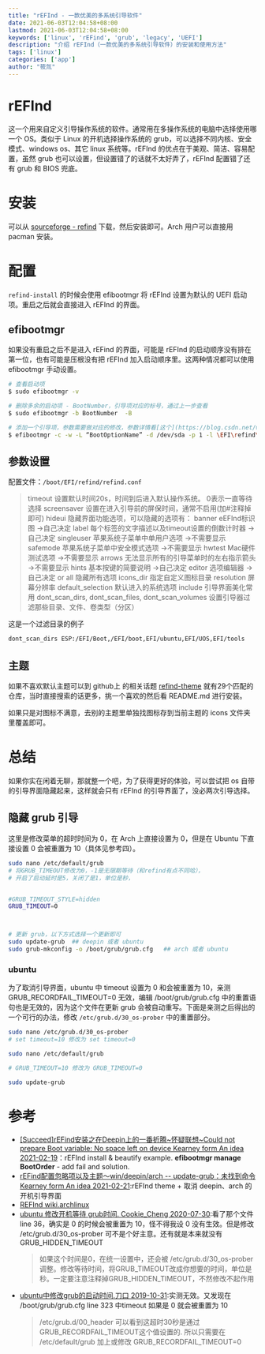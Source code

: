 ```yaml
---
title: "rEFInd - 一款优美的多系统引导软件"
date: 2021-06-03T12:04:58+08:00
lastmod: 2021-06-03T12:04:58+08:00
keywords: ['linux', 'rEFind', 'grub', 'legacy', 'UEFI']
description: "介绍 rEFInd（一款优美的多系统引导软件）的安装和使用方法"
tags: ['linux']
categories: ['app']
author: "筱氚"
---
```

# rEFInd

这一个用来自定义引导操作系统的软件。通常用在多操作系统的电脑中选择使用哪一个 OS。类似于 Linux 的开机选择操作系统的 grub，可以选择不同内核、安全模式、windows os、其它 linux 系统等。rEFInd 的优点在于美观、简洁、容易配置，虽然 grub 也可以设置，但设置错了的话就不太好弄了，rEFInd 配置错了还有 grub 和 BIOS 兜底。

# 安装

可以从 [sourceforge - refind](https://sourceforge.net/projects/refind/) 下载，然后安装即可。Arch 用户可以直接用 pacman 安装。

# 配置

`refind-install` 的时候会使用 efibootmgr 将 rEFInd 设置为默认的 UEFI 启动项。重启之后就会直接进入  rEFInd 的界面。

## efibootmgr
如果没有重启之后不是进入 rEFind 的界面，可能是 rEFInd 的启动顺序没有排在第一位，也有可能是压根没有把 rEFInd 加入启动顺序里。这两种情况都可以使用 efibootmgr 手动设置。

```bash
# 查看启动项
$ sudo efibootmgr -v

# 删除多余的启动项 - BootNumber，引导项对应的标号，通过上一步查看
$ sudo efibootmgr -b BootNumber  -B 

# 添加一个引导项，参数需要做对应的修改，参数详情看[这个](https://blog.csdn.net/wolaiyeptx/article/details/103447855)
$ efibootmgr -c -w -L “BootOptionName” -d /dev/sda -p 1 -l \EFI\refind\refind_x64.efi
```

## 参数设置

配置文件：`/boot/EFI/refind/refind.conf`
>    timeout 设置默认时间20s，时间到后进入默认操作系统。 0表示一直等待选择
    screensaver 设置在进入引导前的屏保时间，通常不启用(加#注释掉即可)
    hideui 隐藏界面功能选项，可以隐藏的选项有：
        banner eEFInd标识图 ->自己决定
        label 每个标签的文字描述以及timeout设置的倒数计时器 ->自己决定
        singleuser 苹果系统子菜单中单用户选项 ->不需要显示
        safemode 苹果系统子菜单中安全模式选项 ->不需要显示
        hwtest Mac硬件测试选项 ->不需要显示
        arrows 无法显示所有的引导菜单时的左右指示箭头 ->不需要显示
        hints 基本按键的简要说明 ->自己决定
        editor 选项编辑器 ->自己决定
        or all 隐藏所有选项
    icons_dir 指定自定义图标目录
    resolution 屏幕分辨率
    default_selection 默认进入的系统选项
    include 引导界面美化常用
    dont_scan_dirs, dont_scan_files, dont_scan_volumes 设置引导器过滤那些目录、文件、卷类型（分区）


这是一个过滤目录的例子
```bash
dont_scan_dirs ESP:/EFI/Boot,/EFI/boot,EFI/ubuntu,EFI/UOS,EFI/tools
```

## 主题
如果不喜欢默认主题可以到 github上 的相关话题 [refind-theme](https://github.com/topics/refind-theme) 就有29个匹配的仓库，当时直接搜索的话更多，挑一个喜欢的然后看 README.md 进行安装。

如果只是对图标不满意，去别的主题里单独找图标存到当前主题的 icons 文件夹里覆盖即可。

# 总结
如果你实在闲着无聊，那就整一个吧，为了获得更好的体验，可以尝试把 os 自带的引导界面隐藏起来，这样就会只有 rEFInd 的引导界面了，没必两次引导选择。

## 隐藏 grub 引导
这里是修改菜单的超时时间为 0，在 Arch 上直接设置为 0，但是在 Ubuntu 下直接设置 0 会被重置为 10（具体见参考四）。
```bash
sudo nano /etc/default/grub
# 将GRUB_TIMEOUT修改为0，-1是无限期等待（和refind有点不同哈），
# 开启了启动延时是5，关闭了是1，单位是秒，


#GRUB_TIMEOUT_STYLE=hidden
GRUB_TIMEOUT=0



# 更新 grub，以下方式选择一个更新即可
sudo update-grub  ## deepin 或者 ubuntu
sudo grub-mkconfig -o /boot/grub/grub.cfg   ## arch 或者 ubuntu
```

### ubuntu
为了取消引导界面，ubuntu 中 timeout 设置为 0 和会被重置为 10，亲测 GRUB_RECORDFAIL_TIMEOUT=0 无效，编辑 /boot/grub/grub.cfg 中的重置语句也是无效的，因为这个文件在更新 grub 会被自动重写。下面是亲测之后得出的一个可行的办法，修改 `/etc/grub.d/30_os-prober` 中的重置部分。

```bash
sudo nano /etc/grub.d/30_os-prober
# set timeout=10 修改为 set timeout=0

sudo nano /etc/default/grub

# GRUB_TIMEOUT=10 修改为 GRUB_TIMEOUT=0

sudo update-grub
```

# 参考
- [[Succeed]rEFind安装之在Deepin上的一番折腾~怀疑联想~Could not prepare Boot variable: No space left on device Kearney form An idea 2021-02-19](https://blog.csdn.net/weixin_43031092/article/details/113855135)：rEFInd install & beautify example. **efibootmgr manage BootOrder** - add fail and solution.
- [rEFind配置忽略项以及主题～win/deepin/arch -- update-grub：未找到命令 Kearney form An idea 2021-02-21](https://blog.csdn.net/weixin_43031092/article/details/113870562):rEFInd theme + 取消 deepin、arch 的开机引导界面
- [REFInd wiki.archlinux](https://wiki.archlinux.org/title/REFInd)
- [ubuntu 修改开机等待 grub时间. Cookie_Cheng 2020-07-30](https://blog.csdn.net/qq_20538071/article/details/107688351):看了那个文件 line 36，确实是 0 的时候会被重置为 10，怪不得我设 0 没有生效。但是修改 /etc/grub.d/30_os-prober 可不是个好主意。还有就是本来就没有 GRUB_HIDDEN_TIMEOUT 
  > 如果这个时间是0，在统一设置中，还会被 /etc/grub.d/30_os-prober 调整。修改等待时间，将GRUB_TIMEOUT改成你想要的时间，单位是秒。一定要注意注释掉GRUB_HIDDEN_TIMEOUT，不然修改不起作用
- [ubuntu中修改grub的启动时间.刀口 2019-10-31](https://blog.csdn.net/nicechao/article/details/102835680):实测无效。又发现在 /boot/grub/grub.cfg line 323 中timeout 如果是 0 就会被重置为 10
  > /etc/grub.d/00_header 可以看到这超时30秒是通过GRUB_RECORDFAIL_TIMEOUT这个值设置的.
所以只需要在 /etc/default/grub 加上或修改 GRUB_RECORDFAIL_TIMEOUT=0
